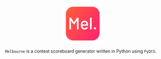 <p align="center">
  <img width="128" height="128" src="/logo/logo_128.png?raw=true">
</p>

<p align="center">

`Melbourne` is a contest scoreboard generator written in Python using `PyQt5`.</p>
